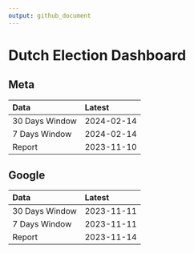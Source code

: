 ```yaml
---
output: github_document
---
```


# Dutch Election Dashboard



## Meta


|Data           |Latest     |
|:--------------|:----------|
|30 Days Window |2024-02-14 |
|7 Days Window  |2024-02-14 |
|Report         |2023-11-10 |

## Google


|Data           |Latest     |
|:--------------|:----------|
|30 Days Window |2023-11-11 |
|7 Days Window  |2023-11-11 |
|Report         |2023-11-14 |
